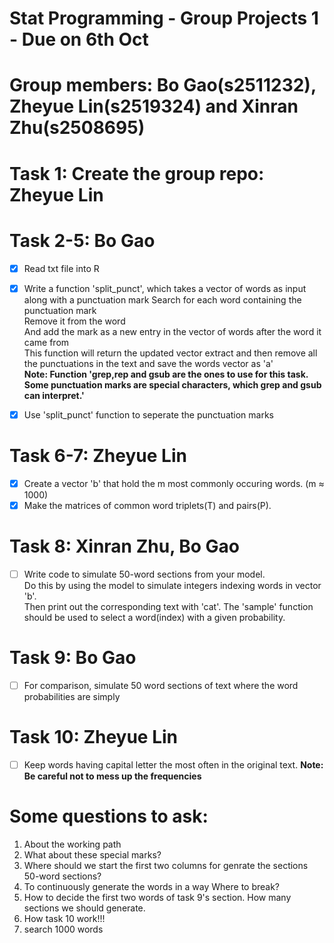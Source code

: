 # Stat Programming - Group Projects 1 - Due on 6th Oct
# Group members: Bo Gao(s2511232), Zheyue Lin(s2519324) and Xinran Zhu(s2508695)
# Task 1: Create the group repo: Zheyue Lin
# Task 2-5: Bo Gao
- [x] Read txt file into R
- [x] Write a function 'split_punct', which takes a vector of words as input along with a punctuation mark
      Search for each word containing the punctuation mark  
      Remove it from the word  
      And add the mark as a new entry in the vector of words after the word it came from  
      This function will return the updated vector extract and then remove all the punctuations in the text and save the words vector as 'a'  
      **Note: Function 'grep,rep and gsub are the ones to use for this task. Some punctuation marks are special characters, which grep and gsub can interpret.'**
- [x] Use 'split_punct' function to seperate the punctuation marks
      

# Task 6-7: Zheyue Lin
- [x] Create a vector 'b' that hold the m most commonly occuring words. (m ≈ 1000)
- [x] Make the matrices of common word triplets(T) and pairs(P).

# Task 8: Xinran Zhu, Bo Gao
- [ ] Write code to simulate 50-word sections from your model.  
      Do this by using the model to simulate integers indexing words in vector 'b'.  
      Then print out the corresponding text with 'cat'.
      The 'sample' function should be used to select a word(index) with a given probability.

# Task 9: Bo Gao
- [ ] For comparison, simulate 50 word sections of text where the word probabilities are simply

# Task 10: Zheyue Lin
- [ ] Keep words having capital letter the most often in the original text.
**Note: Be careful not to mess up the frequencies**

# Some questions to ask:
1. About the working path
2. What about these special marks? 
3. Where should we start the first two columns for genrate the sections 50-word sections?
4. To continuously generate the words in a way Where to break?
5. How to decide the first two words of task 9's section. How many sections we should generate.
6. How task 10 work!!! 
7. search 1000 words

